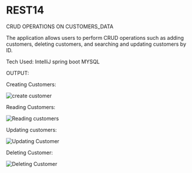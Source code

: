 # REST14
CRUD OPERATIONS ON CUSTOMERS_DATA


The application allows users to perform CRUD operations such as adding customers, deleting customers, and searching and updating customers by ID.

Tech Used:
IntelliJ
spring boot
MYSQL

OUTPUT:

Creating Customers:

![create customer](https://github.com/Muralidhar-leo/REST14/assets/129084859/b67d614d-0c54-4ddb-a38a-af77429436ba)


Reading Customers:

![Reading customers](https://github.com/Muralidhar-leo/REST14/assets/129084859/52c8648f-0b30-4e4b-99df-adda6e27a561)



Updating customers:



![Updating Customer](https://github.com/Muralidhar-leo/REST14/assets/129084859/f642f99d-9e27-458f-ab5d-e7f29f8f0992)


Deleting Customer:

![Deleting Customer](https://github.com/Muralidhar-leo/REST14/assets/129084859/2c9d7fdc-826a-4009-928c-ce487e6d833f)









